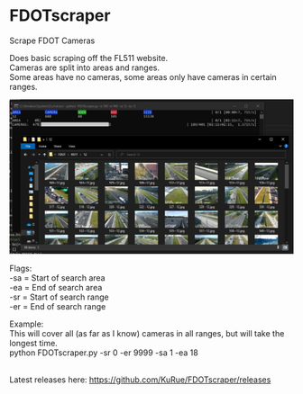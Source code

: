 # FDOTscraper
Scrape FDOT Cameras<br/>

Does basic scraping off the FL511 website.<br/>
Cameras are split into areas and ranges.<br/>
Some areas have no cameras, some areas only have cameras in certain ranges.<br/>

![alt text](https://github.com/KuRue/FDOTscraper/blob/main/Image.jpg?raw=true)

Flags:<br/>
-sa = Start of search area<br/>
-ea = End of search area<br/>
-sr = Start of search range<br/>
-er = End of search range<br/>

Example:<br/>
This will cover all (as far as I know) cameras in all ranges, but will take the longest time.<br/>
python FDOTscraper.py -sr 0 -er 9999 -sa 1 -ea 18<br/><br/>


Latest releases here: https://github.com/KuRue/FDOTscraper/releases
